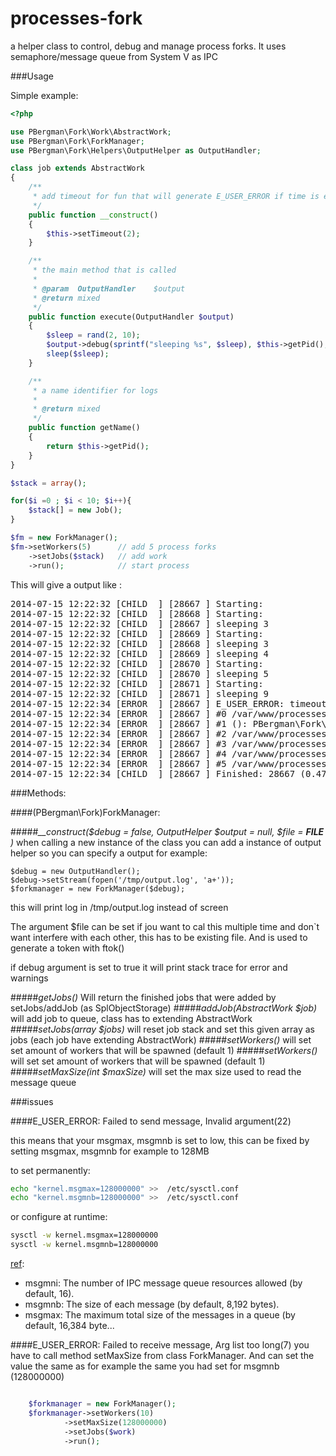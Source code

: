 processes-fork
=========

a helper class to control, debug and manage process forks. It uses semaphore/message queue from System V as IPC

###Usage

Simple example:

```php
<?php

use PBergman\Fork\Work\AbstractWork;
use PBergman\Fork\ForkManager;
use PBergman\Fork\Helpers\OutputHelper as OutputHandler;

class job extends AbstractWork
{
    /**
     * add timeout for fun that will generate E_USER_ERROR if time is exceeded
     */
    public function __construct()
    {
        $this->setTimeout(2);
    }

    /**
     * the main method that is called
     *
     * @param  OutputHandler    $output
     * @return mixed
     */
    public function execute(OutputHandler $output)
    {
        $sleep = rand(2, 10);
        $output->debug(sprintf("sleeping %s", $sleep), $this->getPid(), OutputHandler::PROCESS_CHILD);
        sleep($sleep);
    }

    /**
     * a name identifier for logs
     *
     * @return mixed
     */
    public function getName()
    {
        return $this->getPid();
    }
}

$stack = array();

for($i =0 ; $i < 10; $i++){
    $stack[] = new Job();
}

$fm = new ForkManager();
$fm->setWorkers(5)      // add 5 process forks
    ->setJobs($stack)   // add work
    ->run();            // start process

```

This will give a output like :
<pre>
2014-07-15 12:22:32 [CHILD  ] [28667 ] Starting:
2014-07-15 12:22:32 [CHILD  ] [28668 ] Starting:
2014-07-15 12:22:32 [CHILD  ] [28667 ] sleeping 3
2014-07-15 12:22:32 [CHILD  ] [28669 ] Starting:
2014-07-15 12:22:32 [CHILD  ] [28668 ] sleeping 3
2014-07-15 12:22:32 [CHILD  ] [28669 ] sleeping 4
2014-07-15 12:22:32 [CHILD  ] [28670 ] Starting:
2014-07-15 12:22:32 [CHILD  ] [28670 ] sleeping 5
2014-07-15 12:22:32 [CHILD  ] [28671 ] Starting:
2014-07-15 12:22:32 [CHILD  ] [28671 ] sleeping 9
2014-07-15 12:22:34 [ERROR  ] [28667 ] E_USER_ERROR: timeout exceeded: 2 second(s) on line 147 in file /var/www/processes-fork/src/PBergman/Fork/Work/Controller.php
2014-07-15 12:22:34 [ERROR  ] [28667 ] #0 /var/www/processes-fork/src/PBergman/Fork/Helpers/ErrorHelper.php(62): PBergman\Fork\Helpers\ErrorHelper->(printBackTrace)
2014-07-15 12:22:34 [ERROR  ] [28667 ] #1 (): PBergman\Fork\Helpers\ErrorHelper->(PBergman\Fork\Helpers\{closure})
2014-07-15 12:22:34 [ERROR  ] [28667 ] #2 /var/www/processes-fork/src/PBergman/Fork/Work/Controller.php(147): (trigger_error)
2014-07-15 12:22:34 [ERROR  ] [28667 ] #3 /var/www/processes-fork/src/PBergman/Fork/Work/Controller.php(67): PBergman\Fork\Work\Controller->(PBergman\Fork\Work\{closure})
2014-07-15 12:22:34 [ERROR  ] [28667 ] #4 /var/www/processes-fork/src/PBergman/Fork/ForkManager.php(76): PBergman\Fork\Work\Controller->(run)
2014-07-15 12:22:34 [ERROR  ] [28667 ] #5 /var/www/processes-fork/test.php(56): PBergman\Fork\ForkManager->(run)
2014-07-15 12:22:34 [CHILD  ] [28667 ] Finished: 28667 (0.47 MB/2.86 s)
</pre>

###Methods:

####(PBergman\Fork)ForkManager:

#####*__construct($debug = false, OutputHelper $output = null, $file = __FILE__ )*
when calling a new instance of the class you can add a instance of output helper
so you can specify a output for example:
```
$debug = new OutputHandler();
$debug->setStream(fopen('/tmp/output.log', 'a+'));
$forkmanager = new ForkManager($debug);
```
this will print log in /tmp/output.log instead of screen

The argument $file can be set if jou want to cal this multiple time and don`t want interfere
with each other, this has to be existing file. And is used to generate a token with ftok()

if debug argument is set to true it will print stack trace for error and warnings

#####*getJobs()*
Will return the finished jobs that were added by setJobs/addJob (as SplObjectStorage)
#####*addJob(AbstractWork $job)*
will add job to queue, class has to extending AbstractWork
#####*setJobs(array $jobs)*
will reset job stack and set this given array as jobs (each job have extending AbstractWork)
#####*setWorkers()*
will set set amount of workers that will be spawned (default 1)
#####*setWorkers()*
will set set amount of workers that will be spawned (default 1)
#####*setMaxSize(int $maxSize)*
will set the max size used to read the message queue


###issues

####E_USER_ERROR: Failed to send message, Invalid argument(22)

this means that your msgmax, msgmnb is set to low, this can be fixed by setting msgmax, msgmnb for example to 128MB

to set permanently:

```bash
echo "kernel.msgmax=128000000" >>  /etc/sysctl.conf
echo "kernel.msgmnb=128000000" >>  /etc/sysctl.conf
```

or configure at runtime:

```bash
sysctl -w kernel.msgmax=128000000
sysctl -w kernel.msgmnb=128000000
```

[ref](https://access.redhat.com/articles/15423):
+ msgmni: The number of IPC message queue resources allowed (by default, 16).
+ msgmnb: The size of each message (by default, 8,192 bytes).
+ msgmax: The maximum total size of the messages in a queue (by default, 16,384 byte...


####E_USER_ERROR: Failed to receive message, Arg list too long(7)
you have to call method setMaxSize from class ForkManager. And can set the value the same as for example the
same you had set for msgmnb (128000000)

```php

    $forkmanager = new ForkManager();
    $forkmanager->setWorkers(10)
            ->setMaxSize(128000000)
            ->setJobs($work)
            ->run();

```

